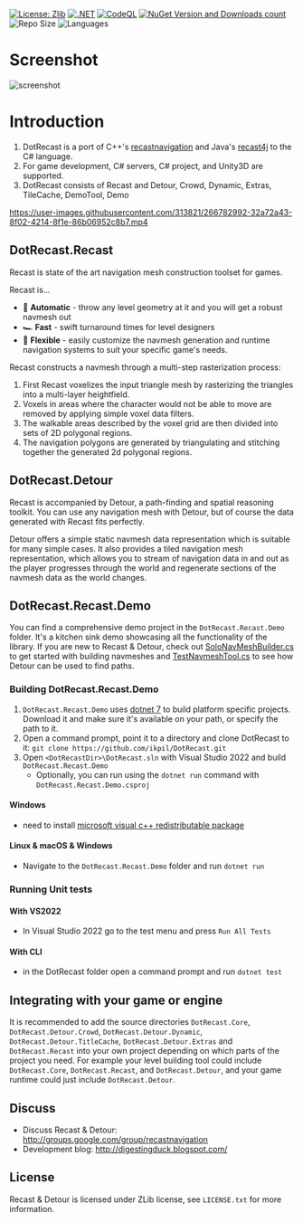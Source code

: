 [![License: Zlib](https://img.shields.io/badge/License-Zlib-lightgrey.svg)](https://opensource.org/licenses/Zlib)
[![.NET](https://github.com/ikpil/DotRecast/actions/workflows/dotnet.yml/badge.svg)](https://github.com/ikpil/DotRecast/actions/workflows/dotnet.yml)
[![CodeQL](https://github.com/ikpil/DotRecast/actions/workflows/codeql.yml/badge.svg?branch=main)](https://github.com/ikpil/DotRecast/actions/workflows/codeql.yml)
[![NuGet Version and Downloads count](https://buildstats.info/nuget/DotRecast.Detour)](https://www.nuget.org/packages/DotRecast.Detour)
![Repo Size](https://img.shields.io/github/repo-size/ikpil/DotRecast.svg?colorB=lightgray)
![Languages](https://img.shields.io/github/languages/top/ikpil/DotRecast)

# Screenshot
![screenshot](https://github.com/ikpil/DotRecast/assets/313821/8cf67832-1206-4b58-8c1f-7205210cbf22)

# Introduction
1. DotRecast is a port of C++'s [recastnavigation](https://github.com/recastnavigation/recastnavigation) and Java's [recast4j](https://github.com/ppiastucki/recast4j) to the C# language.
2. For game development, C# servers, C# project, and Unity3D are supported.
3. DotRecast consists of Recast and Detour, Crowd, Dynamic, Extras, TileCache, DemoTool, Demo

https://user-images.githubusercontent.com/313821/266782992-32a72a43-8f02-4214-8f1e-86b06952c8b7.mp4

## DotRecast.Recast

Recast is state of the art navigation mesh construction toolset for games.

Recast is...
* 🤖 **Automatic** - throw any level geometry at it and you will get a robust navmesh out
* 🏎️ **Fast** - swift turnaround times for level designers
* 🧘 **Flexible** - easily customize the navmesh generation and runtime navigation systems to suit your specific game's needs.

Recast constructs a navmesh through a multi-step rasterization process:

1. First Recast voxelizes the input triangle mesh by rasterizing the triangles into a multi-layer heightfield.
2. Voxels in areas where the character would not be able to move are removed by applying simple voxel data filters.
3. The walkable areas described by the voxel grid are then divided into sets of 2D polygonal regions.
4. The navigation polygons are generated by triangulating and stitching together the generated 2d polygonal regions.

## DotRecast.Detour

Recast is accompanied by Detour, a path-finding and spatial reasoning toolkit. You can use any navigation mesh with Detour, but of course the data generated with Recast fits perfectly.

Detour offers a simple static navmesh data representation which is suitable for many simple cases.  It also provides a tiled navigation mesh representation, which allows you to stream of navigation data in and out as the player progresses through the world and regenerate sections of the navmesh data as the world changes.

## DotRecast.Recast.Demo

You can find a comprehensive demo project in the `DotRecast.Recast.Demo` folder. It's a kitchen sink demo showcasing all the functionality of the library. If you are new to Recast & Detour, check out [SoloNavMeshBuilder.cs](/src/DotRecast.Recast.Demo/Builder/SoloNavMeshBuilder.cs) to get started with building navmeshes and [TestNavmeshTool.cs](/src/DotRecast.Recast.Demo/Tools/TestNavmeshTool.cs) to see how Detour can be used to find paths.

### Building DotRecast.Recast.Demo

1. `DotRecast.Recast.Demo` uses [dotnet 7](https://dotnet.microsoft.com/) to build platform specific projects. Download it and make sure it's available on your path, or specify the path to it.
2. Open a command prompt, point it to a directory and clone DotRecast to it: `git clone https://github.com/ikpil/DotRecast.git`
3. Open `<DotRecastDir>\DotRecast.sln` with Visual Studio 2022 and build `DotRecast.Recast.Demo`
   - Optionally, you can run using the `dotnet run` command with `DotRecast.Recast.Demo.csproj`

#### Windows

- need to install [microsoft visual c++ redistributable package](https://learn.microsoft.com/en-us/cpp/windows/latest-supported-vc-redist)

#### Linux & macOS & Windows

- Navigate to the `DotRecast.Recast.Demo` folder and run `dotnet run`

### Running Unit tests

#### With VS2022

- In Visual Studio 2022 go to the test menu and press `Run All Tests` 

#### With CLI

- in the DotRecast folder open a command prompt and run `dotnet test`

## Integrating with your game or engine

It is recommended to add the source directories `DotRecast.Core`, `DotRecast.Detour.Crowd`, `DotRecast.Detour.Dynamic`, `DotRecast.Detour.TitleCache`, `DotRecast.Detour.Extras` and `DotRecast.Recast` into your own project depending on which parts of the project you need. For example your level building tool could include `DotRecast.Core`, `DotRecast.Recast`, and `DotRecast.Detour`, and your game runtime could just include `DotRecast.Detour`.

## Discuss

- Discuss Recast & Detour: http://groups.google.com/group/recastnavigation
- Development blog: http://digestingduck.blogspot.com/

## License

Recast & Detour is licensed under ZLib license, see `LICENSE.txt` for more information.
